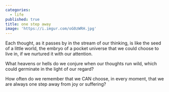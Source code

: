 ```yaml
---
categories:
  - life
published: true
title: one step away
image: 'https://i.imgur.com/oG0zWRH.jpg'
---
```

Each thought, as it passes by
in the stream of our thinking,
is like the seed of a little world,
the embryo of a pocket universe
that we could choose to live in,
if we nurtured it with our attention.

What heavens or hells do we conjure 
when our thoughts run wild,
which could germinate
in the light of our regard?

How often do we remember
that we CAN choose,
in every moment,
that we are always one step away
from joy or suffering?




